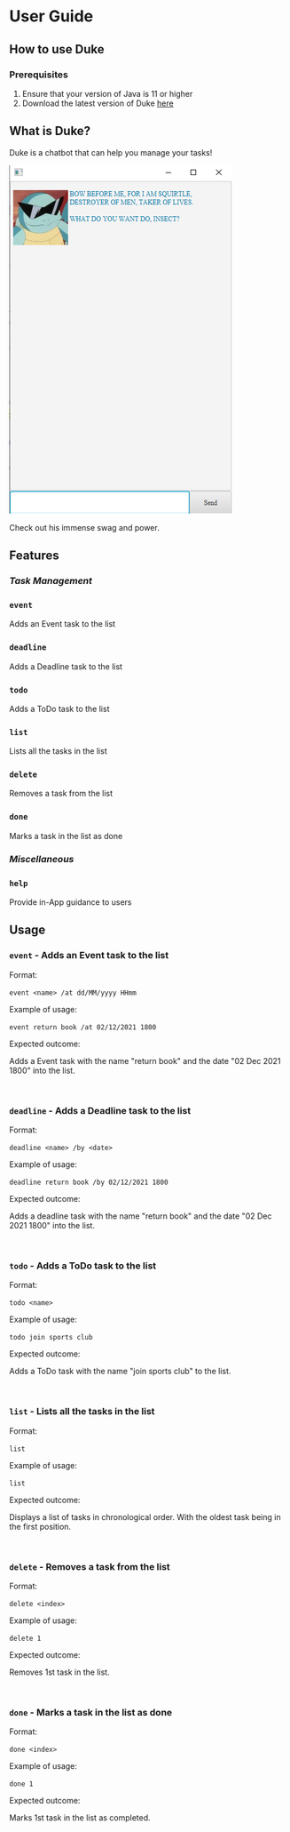 # User Guide

## How to use Duke

### Prerequisites
1. Ensure that your version of Java is 11 or higher
2. Download the latest version of Duke [here](https://github.com/bentanjunrong/ip/releases)

## What is Duke?

Duke is a chatbot that can help you manage your tasks!

![Find Tasks](./Ui.png)

Check out his immense swag and power.

## Features

### *Task Management*
### `event`
Adds an Event task to the list

### `deadline`
Adds a Deadline task to the list

### `todo`
Adds a ToDo task to the list

### `list`
Lists all the tasks in the list

### `delete`
Removes a task from the list

### `done`
Marks a task in the list as done

### *Miscellaneous*

### `help`
Provide in-App guidance to users
<br>

## Usage

### `event` -  Adds an Event task to the list

Format:

`event <name> /at dd/MM/yyyy HHmm`

Example of usage:

`event return book /at 02/12/2021 1800`

Expected outcome:

Adds a Event task with the name "return book" and the date "02 Dec 2021 1800" into the list.

<br>

### `deadline` - Adds a Deadline task to the list

Format:

`deadline <name> /by <date>`

Example of usage:

`deadline return book /by 02/12/2021 1800`

Expected outcome:

Adds a deadline task with the name "return book" and the date "02 Dec 2021 1800" into the list.

<br>

### `todo` - Adds a ToDo task to the list

Format:

`todo <name>`

Example of usage:

`todo join sports club`

Expected outcome:

Adds a ToDo task with the name "join sports club" to the list.

<br>

### `list` - Lists all the tasks in the list

Format:

`list`

Example of usage:

`list`

Expected outcome:

Displays a list of tasks in chronological order. With the oldest task being in the first position.

<br>

### `delete` - Removes a task from the list

Format:

`delete <index>`

Example of usage:

`delete 1`

Expected outcome:

Removes  1st task in the list.

<br>

### `done` - Marks a task in the list as done

Format:

`done <index>`

Example of usage:

`done 1`

Expected outcome:

Marks 1st task in the list as completed.

<br>

